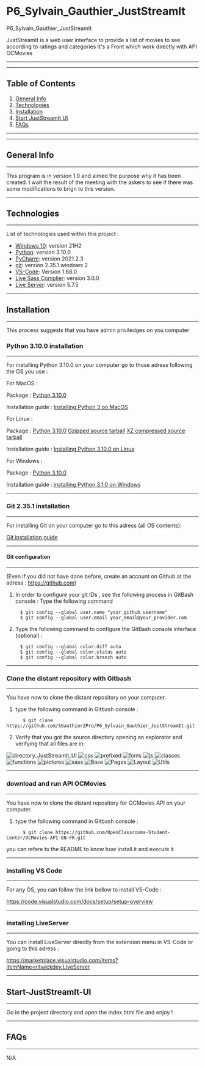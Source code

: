 # P6_Sylvain_Gauthier_JustStreamIt
P6_Sylvain_Gauthier_JustStreamIt

JustStreamIt is a web user interface to provide a list of movies to see according to ratings and categories
It's a Front which work directly with API OCMovies 
***
***
## Table of Contents
1. [General Info](#general-info)
2. [Technologies](#technologies)
3. [Installation](#installation)
4. [Start JustStreamIt UI](#Start-JustStreamIt-UI)
5. [FAQs](#faqs)
***
***
## General Info
***
This program is in version 1.0 and aimed the purpose why it has been created.
I wait the result of the meeting with the askers to see if there was some modifications to brign to this version.

***
## Technologies
***
List of technologies used within this project : 
* [Windows 10](https://www.microsoft.com/fr-fr/software-download/windows10): version 21H2
* [Python](https://www.python.org/downloads/release/python-3100/):  version 3.10.0
* [PyCharm](https://www.jetbrains.com/fr-fr/pycharm/): version 2021.2.3
* [git](https://git-scm.com/download/win): version 2.35.1.windows.2
* [VS-Code](https://code.visualstudio.com/download): Version 1.68.0
* [Live Sass Complier](https://marketplace.visualstudio.com/items?itemName=ritwickdey.live-sass): version 3.0.0
* [Live Server](https://marketplace.visualstudio.com/items?itemName=ritwickdey.LiveServer): version 5.7.5

***
## Installation
***
This process suggests that you have admin priviledges on you computer
### Python 3.10.0 installation
***
For installing Python 3.10.0 on your computer go to those adress following the OS you use :

For MacOS :

  Package :
    [Python 3.10.0](https://www.python.org/ftp/python/3.10.0/python-3.10.0post2-macos11.pkg)
    
  Installation guide :
    [Installing Python 3 on MacOS](https://docs.python-guide.org/starting/install3/osx/)

For Linux :

  Package :
    [Python 3.10.0](https://www.python.org/downloads/release/python-3100/)
    [Gzipped source tarball](https://www.python.org/ftp/python/3.10.0/Python-3.10.0.tgz)
    [XZ compressed source tarball](https://www.python.org/ftp/python/3.10.0/Python-3.10.0.tar.xz)
    
 Installation guide :
    [Installing Python 3.10.0 on Linux](https://docs.python-guide.org/starting/install3/linux/)

For Windows :

  Package : 
    [Python 3.10.0](https://www.python.org/ftp/python/3.10.0/python-3.10.0-amd64.exe)
    
  Installation guide :
    [installing Python 3.1.0 on Windows](https://docs.python.org/fr/3/using/windows.html)

***
### Git 2.35.1 installation
***
For installing Git on your computer go to this adress (all OS contents):

[Git installation guide](https://git-scm.com/book/en/v2/Getting-Started-Installing-Git)

***
#### Git configuration 
***
(Even if you did not have done before, create an account on Github at the adress : https://github.com)

1. In order to configure your git IDs , see the following process in GitBash console :
   Type the following command
  
  ``` 
       $ git config --global user.name "your_github_username"
       $ git config --global user.email your_email@your_provider.com
  ```
2. Type the following command to configure the GitBash console interface (optional) :
  
  ```
       $ git config --global color.diff auto
       $ git config --global color.status auto 
       $ git config --global color.branch auto
  ```
***
### Clone the distant repository with Gitbash
***
You have now to clone the distant repository on your computer.
1. type the following command in Gitbash console :
  
  ```
        $ git clone https://github.com/SGauthier2Pro/P6_Sylvain_Gauthier_JustStreamIt.git
  ```
2. Verify that you got the source directory opening an explorator and verifying that all files are in:

![directory_JustStreamIt_UI](https://user-images.githubusercontent.com/99419487/173395213-52052a36-c26d-4723-811d-e9268f4e8c93.png)
![css](https://user-images.githubusercontent.com/99419487/173056732-a10fd34c-51ab-45f8-b5dd-1fee93aa5703.png)
![prefixed](https://user-images.githubusercontent.com/99419487/173056981-41bf3012-eae9-4737-9621-8e8c75621d2a.png)
![fonts](https://user-images.githubusercontent.com/99419487/173056743-d2eed1bd-3491-4e19-870d-d6e8fc14ea93.png)
![js](https://user-images.githubusercontent.com/99419487/173394389-4bc0b9d2-7407-462d-9f34-0766d628f4e9.png)
![classes](https://user-images.githubusercontent.com/99419487/173394563-bab51fd7-d8af-47c6-b0ff-a51ced672f18.png)
![functions](https://user-images.githubusercontent.com/99419487/173394578-d4b4613e-8075-4aa4-bfdf-c6b201809239.png)
![pictures](https://user-images.githubusercontent.com/99419487/173394350-f6ef416d-aa34-49d0-b54f-c2a375923c08.png)
![sass](https://user-images.githubusercontent.com/99419487/173056806-1ffd053a-0202-4f12-a613-593b6793e144.png)
![Base](https://user-images.githubusercontent.com/99419487/173056868-454845d6-a8e3-44e6-9a7e-46ec6738a354.png)
![Pages](https://user-images.githubusercontent.com/99419487/173394953-1a93ed42-eba6-44a7-823a-582579b574e4.png)
![Layout](https://user-images.githubusercontent.com/99419487/173057031-3be4a4fb-39a3-4456-9b99-b1501db4ab37.png)
![Utils](https://user-images.githubusercontent.com/99419487/173057058-6b834328-3c0b-40a9-a8f4-ac856712f0f0.png)

***
### download and run API OCMovies
***
You have now to clone the distant repository for OCMovies API on your computer.
1. type the following command in Gitbash console :
  
  ```
        $ git clone https://github.com/OpenClassrooms-Student-Center/OCMovies-API-EN-FR.git
  ```
  you can refere to the README to know how install it and execute it.

***
### installing VS Code
***
For any OS, you can follow the link bellow to install VS-Code :

https://code.visualstudio.com/docs/setup/setup-overview

***
### installing LiveServer
***
You can install LiveServer directly from the extension menu in VS-Code or going to this adress :

https://marketplace.visualstudio.com/items?itemName=ritwickdey.LiveServer
 
***
## Start-JustStreamIt-UI
***
Go in the project directory and open the index.html file and enjoy !


***
## FAQs
***

N/A
